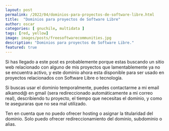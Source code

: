 ```yaml
---
layout: post
permalink: /2022/04/dominios-para-proyectos-de-software-libre.html
title:  "Dominios para proyectos de Software Libre"
author: oscar
categories: [ gnuchile, multidata ]
tags: [red, yellow]
image: images/posts/freesoftwarecommunities.jpg
description: "Dominios para proyectos de Software Libre."
featured: true
---
```


Si has llegado a este post es probablemente porque estas buscando un sitio web relacionado con alguno de mis proyectos que lamentablemente ya no se encuentra activo, y este dominio ahora esta disponible para ser usado en proyectos relacionados con Software Libre o tecnolog&iacute;a.

Si buscas usar el dominio temporalmente, puedes contactarme a mi email alkamod@ en gmail (sera redireccionado automáticamente a mi correo real), describiendo tu proyecto, el tiempo que necesitas el dominio, y como te aseguraras que no sea mal utilizado.

Ten en cuenta que no puedo ofrecer hosting o asignar la titularidad del dominio. Solo puedo ofrecer redireccionamiento del dominio, subdominio o alias.
